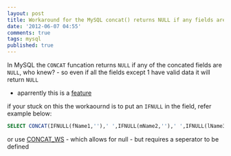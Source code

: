 ```yaml
---
layout: post
title: Workaround for the MySQL concat() returns NULL if any fields are NULL problem
date: '2012-06-07 04:55'
comments: true
tags: mysql
published: true
---
```


In MySQL the `CONCAT` funcation returns `NULL` if any of the concated fields are `NULL`, who knew? - so even if all the fields except 
1 have valid data it will return `NULL`
- aparrently this is a [feature](http://forums.mysql.com/read.php?97,109881,110052#msg-110052)

if your stuck on this the workaournd is to put an `IFNULL` in the field, refer example below:

``` sql
SELECT CONCAT(IFNULL(fName1,''),' ',IFNULL(mName2,''),' ',IFNULL(lName3,'')) AS userName
```

or use [CONCAT_WS](http://dev.mysql.com/doc/refman/5.0/en/string-functions.html#function_concat-ws) - which allows for null - but requires a seperator to be defined
